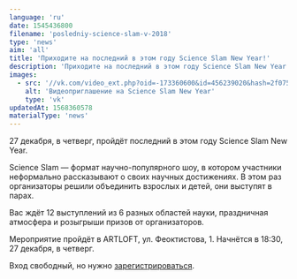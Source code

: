 ```yaml
---
language: 'ru'
date: 1545436800
filename: 'posledniy-science-slam-v-2018'
type: 'news'
aim: 'all'
title: 'Приходите на последний в этом году Science Slam New Year!'
description: 'Приходите на последний в этом году Science Slam New Year!'
images:
  - src: '//vk.com/video_ext.php?oid=-173360600&id=456239020&hash=2f075b347308019a&hd=2'
    alt: 'Видеоприглашение на Science Slam New Year'
    type: 'vk'
updatedAt: 1568360578
materialType: 'news'
---
```

27 декабря, в четверг, пройдёт последний в этом году Science Slam New Year.

Science Slam — формат научно-популярного шоу, в котором участники неформально рассказывают о своих научных достижениях. В этом раз организаторы решили объединить взрослых и детей, они выступят в парах.

Вас ждёт 12 выступлений из 6 разных областей науки, праздничная атмосфера и розыгрыши призов от организаторов.

Мероприятие пройдёт в ARTLOFT, ул. Феоктистова, 1. Начнётся в 18:30, 27 декабря, в четверг.

Вход свободный, но нужно [зарегистрироваться](https://vk.cc/8Q9UA8).
